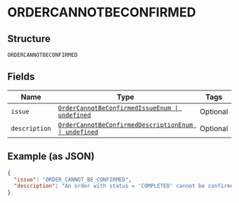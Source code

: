 
# ORDERCANNOTBECONFIRMED

## Structure

`ORDERCANNOTBECONFIRMED`

## Fields

| Name | Type | Tags | Description |
|  --- | --- | --- | --- |
| `issue` | [`OrderCannotBeConfirmedIssueEnum \| undefined`](../../doc/models/order-cannot-be-confirmed-issue-enum.md) | Optional | - |
| `description` | [`OrderCannotBeConfirmedDescriptionEnum \| undefined`](../../doc/models/order-cannot-be-confirmed-description-enum.md) | Optional | - |

## Example (as JSON)

```json
{
  "issue": "ORDER_CANNOT_BE_CONFIRMED",
  "description": "An order with status = 'COMPLETED' cannot be confirmed again."
}
```

